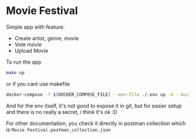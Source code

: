 # Movie Festival

Simple app with feature:
- Create artist, genre, movie
- Vote movie
- Upload Movie

To run the app 
```bash
make up
```

or if you cant use makefile

```bash
docker-compose -f $(DOCKER_COMPOSE_FILE) --env-file ./.env up -d --build
```

And for the env itself, it's not good to expose it in git, but for easier setup and there is no really a secret, i think it's ok :D

For other documentation, you check it directly in postman collection which is `Movie Festival.postman_collection.json`